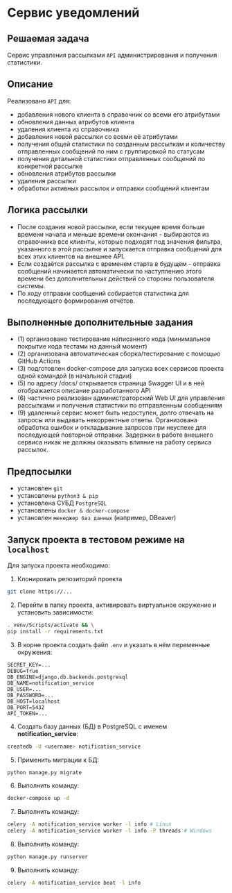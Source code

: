 # Сервис уведомлений

## Решаемая задача

Сервис управления рассылками `API` администрирования и получения статистики.

## Описание

Реализовано `API` для:

* добавления нового клиента в справочник со всеми его атрибутами
* обновления данных атрибутов клиента
* удаления клиента из справочника
* добавления новой рассылки со всеми её атрибутами
* получения общей статистики по созданным рассылкам и количеству отправленных сообщений по ним с группировкой по статусам
* получения детальной статистики отправленных сообщений по конкретной рассылке
* обновления атрибутов рассылки
* удаления рассылки
* обработки активных рассылок и отправки сообщений клиентам

## Логика рассылки

* После создания новой рассылки, если текущее время больше времени начала и меньше времени окончания - выбираются из справочника все клиенты, которые подходят под значения фильтра, указанного в этой рассылке и запускается отправка сообщений для всех этих клиентов на внешнее API.
* Если создаётся рассылка с временем старта в будущем - отправка сообщений начинается автоматически по наступлению этого времени без дополнительных действий со стороны пользователя системы.
* По ходу отправки сообщений собирается статистика для последующего формирования отчётов.

## Выполненные дополнительные задания
* (1) организовано тестирование написанного кода (минимальное покрытие кода тестами на данный момент)
* (2) организована автоматическая сборка/тестирование с помощью GitHub Actions
* (3) подготовлен docker-compose для запуска всех сервисов проекта одной командой (в начальной стадии)
* (5) по адресу /docs/ открывается страница Swagger UI и в ней отображается описание разработанного API
* (6) частично реализован администраторский Web UI для управления рассылками и получения статистики по отправленным сообщениям
* (9) удаленный сервис может быть недоступен, долго отвечать на запросы или выдавать некорректные ответы. Организована обработка ошибок и откладывание запросов при неуспехе для последующей повторной отправки. Задержки в работе внешнего сервиса никак не должны оказывать влияние на работу сервиса рассылок.

## Предпосылки

* установлен `git`
* установлены `python3 & pip`
* установлена СУБД `PostgreSQL`
* установлены `docker & docker-compose`
* установлен `менеджер баз данных` (например, DBeaver)

## Запуск проекта в тестовом режиме на `localhost`

Для запуска проекта необходимо:

1. Клонировать репозиторий проекта

```bash
git clone https://...
```

2. Перейти в папку проекта, активировать виртуальное окружение и установить зависимости:

```bash
. venv/Scripts/activate && \
pip install -r requirements.txt
```

3. В корне проекта создать файл `.env` и указать в нём переменные окружения:

```base
SECRET_KEY=...
DEBUG=True
DB_ENGINE=django.db.backends.postgresql
DB_NAME=notification_service
DB_USER=...
DB_PASSWORD=...
DB_HOST=localhost
DB_PORT=5432
API_TOKEN=...
```

4. Создать базу данных (БД) в PostgreSQL с именем **notification_service**:

```bash
createdb -U <username> notification_service
```

5. Применить миграции к БД:

```bash
python manage.py migrate
```

6. Выполнить команду:

```bash
docker-compose up -d
```

7. Выполнить команду:

```bash
celery -A notification_service worker -l info # Linux
celery -A notification_service worker -l info -P threads # Windows
```

8. Выполнить команду:

```bash
python manage.py runserver
```

9. Выполнить команду:

```bash
celery -A notification_service beat -l info
```
